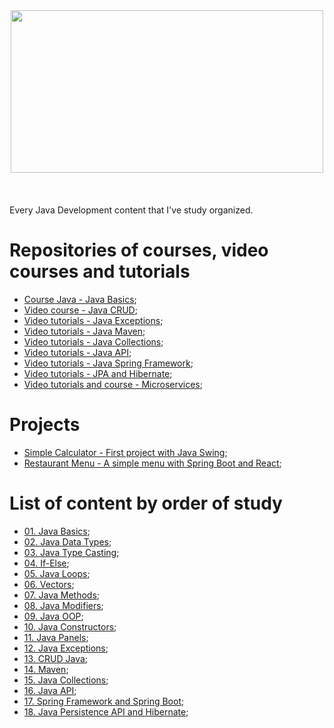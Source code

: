<div align="center"><img decoding="async" loading="lazy" width="500" height="260" src="https://cdn.icon-icons.com/icons2/2699/PNG/512/java_logo_icon_168609.png"></div>
</br>
</br>
</br>
 Every Java Development content that I've study organized.

# Repositories of courses, video courses and tutorials

- [Course Java - Java Basics](https://github.com/LuanTMoura/Java-Development-Content/tree/main/Content/Courses/Aulas-MySQL-Curso-em-Video);
- [Video course - Java CRUD](https://github.com/LuanTMoura/Java-Development-Content/tree/main/Content/Courses/CRUD-Java);
- [Video tutorials - Java Exceptions](https://github.com/LuanTMoura/Java-Development-Content/tree/main/Content/Courses/Study-Exceptions);
- [Video tutorials - Java Maven](https://github.com/LuanTMoura/Java-Development-Content/tree/main/Content/Courses/Study-Maven);
- [Video tutorials - Java Collections](https://github.com/LuanTMoura/Java-Development-Content/tree/main/Content/Courses/Study-Java-Collections);
- [Video tutorials - Java API](https://github.com/LuanTMoura/Java-Development-Content/tree/main/Content/Courses/Study-Java-API);
- [Video tutorials - Java Spring Framework](https://github.com/LuanTMoura/Java-Development-Content/tree/main/Content/Courses/Study-Java-Spring);
- [Video tutorials - JPA and Hibernate](https://github.com/LuanTMoura/Java-Development-Content/tree/main/Content/Courses/Study-JPA-Hibernate);
- [Video tutorials and course - Microservices](https://github.com/LuanTMoura/Java-Development-Content/tree/main/Content/Courses/Study-Java-Microservices);

# Projects

- [Simple Calculator - First project with Java Swing](https://github.com/LuanTMoura/Simple-Calculator);
- [Restaurant Menu - A simple menu with Spring Boot and React](https://github.com/LuanTMoura/Restaurant-Menu-SpringBoot-React);
# List of content by order of study
- [01. Java Basics](https://github.com/LuanTMoura/Java-Development-Content/blob/main/Content/01.%20Java%20Basics.md);
- [02. Java Data Types](https://github.com/LuanTMoura/Java-Development-Content/blob/main/Content/02.%20Java%20Data%20Types.md);
- [03. Java Type Casting](https://github.com/LuanTMoura/Java-Development-Content/blob/main/Content/03.%20Java%20Type%20Casting.md);
- [04. If-Else](https://github.com/LuanTMoura/Java-Development-Content/blob/main/Content/04.%20If-Else.md);
- [05. Java Loops](https://github.com/LuanTMoura/Java-Development-Content/blob/main/Content/05.%20Java%20Loops.md);
- [06. Vectors](https://github.com/LuanTMoura/Java-Development-Content/blob/main/Content/06.%20Vectors.md);
- [07. Java Methods](https://github.com/LuanTMoura/Java-Development-Content/blob/main/Content/07.%20Methods.md);
- [08. Java Modifiers](https://github.com/LuanTMoura/Java-Development-Content/blob/main/Content/08.%20Java%20Modifiers.md);
- [09. Java OOP](https://github.com/LuanTMoura/Java-Development-Content/blob/main/Content/09.%20Java%20OOP.md);
- [10. Java Constructors](https://github.com/LuanTMoura/Java-Development-Content/blob/main/Content/10.%20Java%20Constructors.md);
- [11. Java Panels](https://github.com/LuanTMoura/Java-Development-Content/blob/main/Content/11.%20Java%20Panels.md);
- [12. Java Exceptions](https://github.com/LuanTMoura/Java-Development-Content/blob/main/Content/12.%20Java%20Exceptions.md);
- [13. CRUD Java](https://github.com/LuanTMoura/Java-Development-Content/blob/main/Content/13.%20CRUD%20Java.md);
- [14. Maven](https://github.com/LuanTMoura/Java-Development-Content/blob/main/Content/14.%20Maven.md);
- [15. Java Collections](https://github.com/LuanTMoura/Java-Development-Content/blob/main/Content/15.%20Java%20Collections.md);
- [16. Java API](https://github.com/LuanTMoura/Java-Development-Content/blob/main/Content/16.%20Java%20API.md);
- [17. Spring Framework and Spring Boot](https://github.com/LuanTMoura/Java-Development-Content/blob/main/Content/17.%20Java%20Spring.md);
- [18. Java Persistence API and Hibernate](https://github.com/LuanTMoura/Java-Development-Content/blob/main/Content/18.%20Java%20Persistence%20API%20and%20Hibernate.md);
